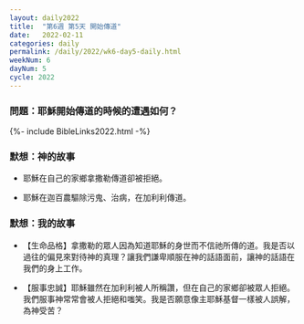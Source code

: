 ```yaml
---
layout: daily2022
title:  "第6週 第5天 開始傳道"
date:   2022-02-11
categories: daily
permalink: /daily/2022/wk6-day5-daily.html
weekNum: 6
dayNum: 5
cycle: 2022
---
```


### 問題：耶穌開始傳道的時候的遭遇如何？

{%- include BibleLinks2022.html -%}

### 默想：神的故事 
+ 耶穌在自己的家鄉拿撒勒傳道卻被拒絕。

+ 耶穌在迦百農驅除污鬼、治病，在加利利傳道。

### 默想：我的故事
+ 【生命品格】拿撒勒的眾人因為知道耶穌的身世而不信祂所傳的道。我是否以過往的偏見來對待神的真理？讓我們謙卑順服在神的話語面前，讓神的話語在我們的身上工作。

+ 【服事忠誠】耶穌雖然在加利利被人所稱讚，但在自己的家鄉卻被眾人拒絕。我們服事神常常會被人拒絕和嗤笑。我是否願意像主耶穌基督一樣被人誤解，為神受苦？
